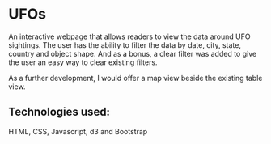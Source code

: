 # UFOs

An interactive webpage that allows readers to view the data around UFO sightings. The user has the ability to filter the data by date, city, state, country and object shape. And as a bonus, a clear filter was added to give the user an easy way to clear existing filters.

As a further development, I would offer a map view beside the existing table view.

## Technologies used:

HTML, CSS, Javascript, d3 and Bootstrap
